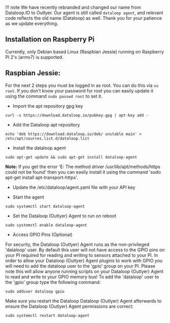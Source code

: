 !!! note
    We have recently rebranded and changed our name from Dataloop.IO to Outlyer. Our agent is still called `dataloop agent`, and relevant code reflects the old name (Dataloop) as well. Thank you for your patience as we update everything.

## Installation on Raspberry Pi

Currently, only Debian based Linux (Raspbian Jessie) running on Raspberry PI 2's (armv7) is supported.

## Raspbian Jessie:

For the next 2 steps you must be logged in as root. You can do this via `su root`. If you don't know your password for root you can easily update it using the command `sudo passwd root` to set it.

* Import the apt repository gpg key

```
curl -s https://download.dataloop.io/pubkey.gpg | apt-key add -
```

* Add the Dataloop apt repository

```
echo 'deb https://download.dataloop.io/deb/ unstable main' > /etc/apt/sources.list.d/dataloop.list
```

* Install the dataloop agent

```
sudo apt-get update && sudo apt-get install dataloop-agent
```

**Note:** If you get the error 'E: The method driver /usr/lib/apt/methods/https could not be found' then you can easily install it using the command 'sudo apt-get install apt-transport-https'.

* Update the /etc/dataloop/agent.yaml file with your API key

* Start the agent

```
sudo systemctl start dataloop-agent
```

* Set the Dataloop (Outlyer) Agent to run on reboot

```
sudo systemctl enable dataloop-agent
```

* Access GPIO Pins (Optional)

For security, the Dataloop (Outlyer) Agent runs as the non-privileged 'dataloop' user. By default this user will not have access to the GPIO pins on your PI required for reading and writing to sensors attached to your PI. In order to allow your Dataloop (Outlyer) Agent plugins to work with GPIO you will need to add the dataloop user to the 'gpio' group on your PI. Please note this will allow anyone running scripts on your Dataloop (Outlyer) Agent to read and write to your GPIO memory bus! To add the 'dataloop' user to the 'gpio' group type the following command:

```
sudo adduser dataloop gpio
```

Make sure you restart the Dataloop Dataloop (Outlyer) Agent afterwards to ensure the Dataloop (Outlyer) Agent permissions are correct:

```
sudo systemctl restart dataloop-agent
```
